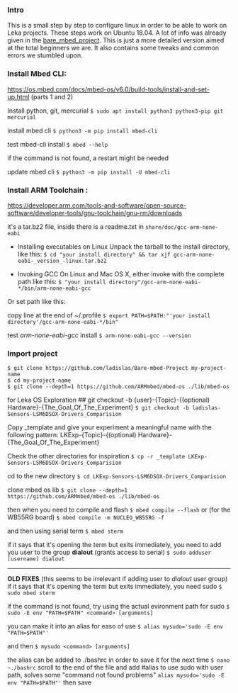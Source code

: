 ### Intro
This is a small step by step to configure linux in order to be able to work on Leka projects.
These steps work on Ubuntu 18.04.
A lot of info was already given in the [bare_mbed_project](https://github.com/ladislas/Bare-mbed-Project).
This is just a more detailed version aimed at the total beginners we are.
It also contains some tweaks and common errors we stumbled upon.


### Install Mbed CLI: 
https://os.mbed.com/docs/mbed-os/v6.0/build-tools/install-and-set-up.html
(parts 1 and 2)

Install python, git, mercurial
`$ sudo apt install python3 python3-pip git mercurial`

install mbed cli
`$ python3 -m pip install mbed-cli`

test mbed-cli install
`$ mbed --help`

if the command is not found, a restart might be needed

update mbed cli
`$ python3 -m pip install -U mbed-cli`

### Install ARM Toolchain : 
https://developer.arm.com/tools-and-software/open-source-software/developer-tools/gnu-toolchain/gnu-rm/downloads

it's a tar.bz2 file, inside there is a readme.txt in  `share/doc/gcc-arm-none-eabi`

* Installing executables on Linux
Unpack the tarball to the install directory, like this:
    `$ cd "your install directory" && tar xjf gcc-arm-none-eabi-_version_-linux.tar.bz2`

* Invoking GCC
On Linux and Mac OS X, either invoke with the complete path like this:
    `$ "your install directory"/gcc-arm-none-eabi-*/bin/arm-none-eabi-gcc`

Or set path like this:

copy line at the end of ~/.profile 
`$ export PATH=$PATH:"'your install directory'/gcc-arm-none-eabi-*/bin"`

test _arm-none-eabi-gcc_ install
`$ arm-none-eabi-gcc --version`


### Import project

    $ git clone https://github.com/ladislas/Bare-mbed-Project my-project-name
    $ cd my-project-name
    $ git clone --depth=1 https://github.com/ARMmbed/mbed-os ./lib/mbed-os 


for Leka OS Exploration
\## git checkout -b {user}-{Topic}-{(optional) Hardware}-{The_Goal_Of_The_Experiment}
    `$ git checkout -b ladislas-Sensors-LSM6DSOX-Drivers_Comparision`

Copy _template and give your experiment a meaningful name with the following pattern:
    LKExp-{Topic}-{(optional) Hardware}-{The_Goal_Of_The_Experiment}
    
Check the other directories for inspiration
    `$ cp -r _template LKExp-Sensors-LSM6DSOX-Drivers_Comparision`

cd to the new directory
    `$ cd LKExp-Sensors-LSM6DSOX-Drivers_Comparision`

clone mbed os lib
    `$ git clone --depth=1 https://github.com/ARMmbed/mbed-os ./lib/mbed-os`


then when you need to compile and flash
    `$ mbed compile --flash`
or (for the WB55RG board)
    `$ mbed compile -m NUCLEO_WB55RG -f`
    
and then using serial term 
    `$ mbed sterm `

if it says that it's opening the term but exits immediately, you need to add you user to the group __dialout__ (grants access to serial)
    `$ sudo adduser [username] dialout`


---
__OLD FIXES__ (this seems to be irrelevant if adding user to _dialout_ user group)
if it says that it's opening the term but exits immediately, you need sudo
    `$ sudo mbed sterm`

if the command is not found, try using the actual evironment path for sudo
    `$ sudo -E env "PATH=$PATH" <command> [arguments]`


you can make it into an alias for easo of use
    `$ alias mysudo='sudo -E env "PATH=$PATH"'`

and then 
    `$ mysudo <command> [arguments]`

the alias can be added to ./bashrc in order to save it for the next time 
    `$ nano ~./bashrc`
    scroll to the end of the file and add
    #alias to use sudo with user path, solves some "command not found problems"
    `alias mysudo='sudo -E env "PATH=$PATH"'`
    then save
